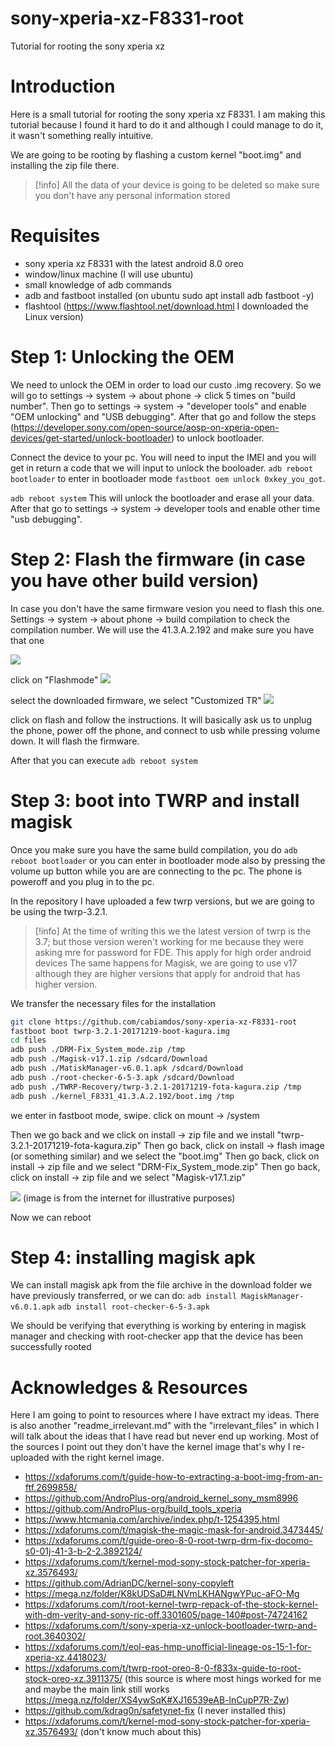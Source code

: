 # sony-xperia-xz-F8331-root
Tutorial for rooting the sony xperia xz

# Introduction

Here is a small tutorial for rooting the sony xperia xz F8331. I am making this tutorial because I found it hard to do it and although I could manage to do it, it wasn't something really intuitive. 

We are going to be rooting by flashing a custom kernel "boot.img" and installing the zip file there.

> [!info]
> All the data of your device is going to be deleted so make sure you don't have any personal information stored

# Requisites

- sony xperia xz F8331 with the latest android 8.0 oreo
- window/linux machine (I will use ubuntu)
- small knowledge of adb commands
- adb and fastboot installed (on ubuntu sudo apt install adb fastboot -y)
- flashtool (https://www.flashtool.net/download.html I downloaded the Linux version)

# Step 1: Unlocking the OEM

We need to unlock the OEM in order to load our custo .img recovery. So we will go to settings -> system -> about phone -> click 5 times on "build number".
Then go to settings -> system -> "developer tools" and enable "OEM unlocking" and "USB debugging".
After that go and follow the steps (https://developer.sony.com/open-source/aosp-on-xperia-open-devices/get-started/unlock-bootloader) to unlock bootloader. 

Connect the device to your pc. You will need to input the IMEI and you will get in return a code that we will input to unlock the booloader.
`adb reboot bootloader` to enter in bootloader mode
`fastboot oem unlock 0xkey_you_got`.

`adb reboot system` 
This will unlock the bootloader and erase all your data. After that go to settings -> system -> developer tools and enable other time "usb debugging".

# Step 2: Flash the firmware (in case you have other build version)
In case you don't have the same firmware vesion you need to flash this one. Settings -> system -> about phone -> build compilation
to check the compilation number. We will use the 41.3.A.2.192 and make sure you have that one

![](images/2025-03-19-23-18-55.png)

click on "Flashmode"
![](images/2025-03-19-23-19-42.png)

select the downloaded firmware, we select "Customized TR"
![](images/2025-03-19-23-20-31.png)

click on flash and follow the instructions. It will basically ask us to unplug the phone, power off the phone, and connect to usb while pressing volume down.
It will flash the firmware.

After that you can execute `adb reboot system`

# Step 3: boot into TWRP and install magisk

Once you make sure you have the same build compilation, you do `adb reboot bootloader` or you can enter in bootloader mode also by pressing the volume up button while you are are connecting to the pc. The phone is poweroff and you plug in to the pc.

In the repository I have uploaded a few twrp versions, but we are going to be using the twrp-3.2.1. 

> [!info]
> At the time of writing this we the latest version of twrp is the 3.7; but those version weren't working for me because they were asking mre for password for FDE. This apply for high order android devices
> The same happens for Magisk, we are going to use v17 although they are higher versions that apply for android that has higher version.

We transfer the necessary files for the installation


```bash
git clone https://github.com/cabiamdos/sony-xperia-xz-F8331-root
fastboot boot twrp-3.2.1-20171219-boot-kagura.img
cd files
adb push ./DRM-Fix_System_mode.zip /tmp
adb push ./Magisk-v17.1.zip /sdcard/Download
adb push ./MatiskManager-v6.0.1.apk /sdcard/Download
adb push ./root-checker-6-5-3.apk /sdcard/Download
adb push ./TWRP-Recovery/twrp-3.2.1-20171219-fota-kagura.zip /tmp
adb push ./kernel_F8331_41.3.A.2.192/boot.img /tmp
```
we enter in fastboot mode, swipe.
click on mount -> /system


Then we go back and we click on install -> zip file and we install "twrp-3.2.1-20171219-fota-kagura.zip"
Then go back, click on install -> flash image (or something similar) and we select the "boot.img"
Then go back, click on install -> zip file and we select "DRM-Fix_System_mode.zip"
Then go back, click on install -> zip file and we select "Magisk-v17.1.zip" 

![](images/2025-03-19-23-39-03.png)
(image is from the internet for illustrative purposes)


Now we can reboot

# Step 4: installing magisk apk

We can install magisk apk from the file archive in the download folder we have previously transferred, or we can do:
`adb install MagiskManager-v6.0.1.apk` 
`adb install root-checker-6-5-3.apk`

We should be verifying that everything is working by entering in magisk manager and checking with root-checker app that the device has been successfully rooted


# Acknowledges & Resources

Here I am going to point to resources where I have extract my ideas. There is also another "readme_irrelevant.md" with the "irrelevant_files" in which I will talk about the ideas that I have read but never end up working. Most of the sources I point out they don't have the kernel image that's why I re-uploaded with the right kernel image.
- https://xdaforums.com/t/guide-how-to-extracting-a-boot-img-from-an-ftf.2699858/
- https://github.com/AndroPlus-org/android_kernel_sony_msm8996
- https://github.com/AndroPlus-org/build_tools_xperia
- https://www.htcmania.com/archive/index.php/t-1254395.html
- https://xdaforums.com/t/magisk-the-magic-mask-for-android.3473445/
- https://xdaforums.com/t/guide-oreo-8-0-root-twrp-drm-fix-docomo-s0-01j-41-3-b-2-2.3892124/
- https://xdaforums.com/t/kernel-mod-sony-stock-patcher-for-xperia-xz.3576493/
- https://github.com/AdrianDC/kernel-sony-copyleft
- https://mega.nz/folder/K8kUDSaD#LNVmLKHANgwYPuc-aFO-Mg
- https://xdaforums.com/t/root-kernel-twrp-repack-of-the-stock-kernel-with-dm-verity-and-sony-ric-off.3301605/page-140#post-74724162
- https://xdaforums.com/t/sony-xperia-xz-unlock-bootloader-twrp-and-root.3640302/
- https://xdaforums.com/t/eol-eas-hmp-unofficial-lineage-os-15-1-for-xperia-xz.4418023/
- https://xdaforums.com/t/twrp-root-oreo-8-0-f833x-guide-to-root-stock-oreo-xz.3911375/  (this source is where most hings worked for me and maybe the main link still works https://mega.nz/folder/XS4ywSqK#XJ16539eAB-lnCupP7R-Zw)
- https://github.com/kdrag0n/safetynet-fix (I never installed this)
- https://xdaforums.com/t/kernel-mod-sony-stock-patcher-for-xperia-xz.3576493/ (don't know much about this)
